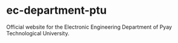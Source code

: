 # ec-department-ptu
Official website for the Electronic Engineering Department of Pyay Technological University.
